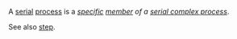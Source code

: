 A [serial](https://github.com/gcassel/Modular-Organization-Terminology/blob/master/terms/series.md) [process](https://github.com/gcassel/Modular-Organization-Terminology/blob/master/terms/process.md) is a *[specific](https://github.com/gcassel/Modular-Organization-Terminology/blob/master/terms/specific.md) [member](https://github.com/gcassel/Modular-Organization-Terminology/blob/master/terms/member.md) of a [serial complex process](https://github.com/gcassel/Modular-Organization-Terminology/blob/master/compound-terms/serial-complex-process.md)*.

See also [step](https://github.com/gcassel/Modular-Organization-Terminology/blob/master/terms/step.md).
